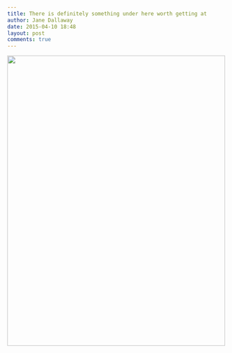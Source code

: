 ```yaml
---
title: There is definitely something under here worth getting at
author: Jane Dallaway
date: 2015-04-10 18:48
layout: post
comments: true
---
```


<div><a href="http://static.skitters.dallaway.com/tp_IMG_0233.JPG"><img src="http://static.skitters.dallaway.com/tp_thumb_IMG_0233.JPG" width="500" height="667"/></a></div>


  




      
